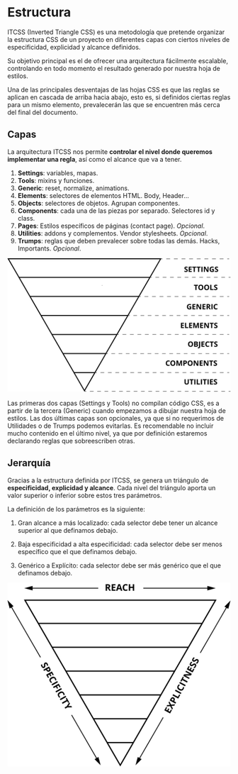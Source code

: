# Estructura

ITCSS (Inverted Triangle CSS) es una metodología que pretende organizar la estructura CSS de un proyecto en diferentes capas con ciertos niveles de especificidad, explicidad y alcance definidos.

Su objetivo principal es el de ofrecer una arquitectura fácilmente escalable, controlando en todo momento el resultado generado por nuestra hoja de estilos.

Una de las principales desventajas de las hojas CSS es que las reglas se aplican en cascada de arriba hacia abajo, esto es, si definidos ciertas reglas para un mismo elemento, prevalecerán las que se encuentren más cerca del final del documento.

## Capas

La arquitectura ITCSS nos permite **controlar el nivel donde queremos implementar una regla**, así como el alcance que va a tener.

1. **Settings**: variables, mapas.
2. **Tools**: mixins y funciones.
3. **Generic**: reset, normalize, animations.
4. **Elements**: selectores de elementos HTML. Body, Header...
5. **Objects**: selectores de objetos. Agrupan componentes.
6. **Components**: cada una de las piezas por separado. Selectores id y class.
7. **Pages**: Estilos específicos de páginas (contact page). *Opcional*.
8. **Utilities**: addons y complementos. Vendor stylesheets. *Opcional*.
9. **Trumps**: reglas que deben prevalecer sobre todas las demás. Hacks, Importants. *Opcional*.

![ITCSS Layers](img/itcss-layers2.svg)

Las primeras dos capas (Settings y Tools) no compilan código CSS, es a partir de la tercera (Generic) cuando empezamos a dibujar nuestra hoja de estilos. Las dos últimas capas son opcionales, ya que si no requerimos de Utilidades o de Trumps podemos evitarlas. Es recomendable no incluir mucho contenido en el último nivel, ya que por definición estaremos declarando reglas que sobreescriben otras.

## Jerarquía

Gracias a la estructura definida por ITCSS, se genera un triángulo de **especificidad, explicidad y alcance**. Cada nivel del triángulo aporta un valor superior o inferior sobre estos tres parámetros.

La definición de los parámetros es la siguiente:

1. Gran alcance a más localizado: cada selector debe tener un alcance superior al que definamos debajo.

2. Baja especificidad a alta especificidad: cada selector debe ser menos específico que el que definamos debajo.
3. Genérico a Explícito: cada selector debe ser más genérico que el que definamos debajo.

![ITCSS Key Metrics](img/itcss-key-metrics.svg)